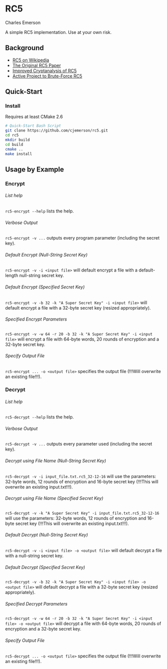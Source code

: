 # RC5

Charles Emerson

A simple RC5 implementation. Use at your own risk.


## Background

* [RC5 on Wikipedia](https://en.wikipedia.org/wiki/RC5)
* [The Original RC5 Paper](https://people.csail.mit.edu/rivest/Rivest-rc5rev.pdf)
* [Improved Cryptanalysis of RC5](https://link.springer.com/chapter/10.1007/BFb0054119)
* [Active Project to Brute-Force RC5](https://www.distributed.net/RC5)


## Quick-Start

### Install

Requires at least CMake 2.6

```bash
# Quick-Start Bash Script
git clone https://github.com/cjemerson/rc5.git
cd rc5
mkdir build
cd build
cmake ..
make install
```


## Usage by Example

### Encrypt

###### List help

`rc5-encrypt --help` lists the help.

###### Verbose Output

`rc5-encrypt -v ...` outputs every program parameter (including the secret key).

###### Default Encrypt (Null-String Secret Key)

`rc5-encrypt -v -i <input file>` will default encrypt a file with a default-length null-string secret key.

###### Default Encrypt (Specified Secret Key)

`rc5-encrypt -v -b 32 -k "A Super Secret Key" -i <input file>` will default encrypt a file with a 32-byte secret key (resized appropriately).

###### Specified Encrypt Parameters

`rc5-encrypt -v -w 64 -r 20 -b 32 -k "A Super Secret Key" -i <input file>` will encrypt a file with 64-byte words, 20 rounds of encryption and a 32-byte secret key.

###### Specify Output File

`rc5-encrypt ... -o <output file>` specifies the output file (!!!Will overwrite an existing file!!!).

### Decrypt

###### List help

`rc5-decrypt --help` lists the help.

###### Verbose Output

`rc5-decrypt -v ...` outputs every parameter used (including the secret key).

###### Decrypt using File Name (Null-String Secret Key)

`rc5-decrypt -v -i input_file.txt.rc5_32-12-16` will use the parameters: 32-byte words, 12 rounds of encryption and 16-byte secret key (!!!This will overwrite an existing input.txt!!!).

###### Decrypt using File Name (Specified Secret Key)

`rc5-decrypt -v -k "A Super Secret Key" -i input_file.txt.rc5_32-12-16` will use the parameters: 32-byte words, 12 rounds of encryption and 16-byte secret key (!!!This will overwrite an existing input.txt!!!).

###### Default Decrypt (Null-String Secret Key)

`rc5-decrypt -v -i <input file> -o <output file>` will default decrypt a file with a null-string secret key.

###### Default Decrypt (Specified Secret Key)

`rc5-decrypt -v -b 32 -k "A Super Secret Key" -i <input file> -o <output file>` will default decrypt a file with a 32-byte secret key (resized appropriately).

###### Specified Decrypt Parameters

`rc5-decrypt -v -w 64 -r 20 -b 32 -k "A Super Secret Key" -i <input file> -o <output file>` will decrypt a file with 64-byte words, 20 rounds of encryption and a 32-byte secret key.

###### Specify Output File

`rc5-decrypt ... -o <output file>` specifies the output file (!!!Will overwrite an existing file!!!).

